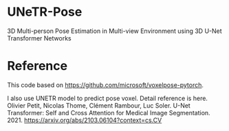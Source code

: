 # UNeTR-Pose
3D Multi-person Pose Estimation in Multi-view Environment using 3D U-Net Transformer Networks

# Reference
This code based on https://github.com/microsoft/voxelpose-pytorch.

I also use UNETR model to predict pose voxel. Detail reference is here.
Olivier Petit, Nicolas Thome, Clément Rambour, Luc Soler. U-Net Transformer: Self and Cross Attention for Medical Image Segmentation. 2021.
https://arxiv.org/abs/2103.06104?context=cs.CV
